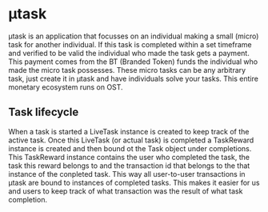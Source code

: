 # µtask

µtask is an application that focusses on an individual making a small (micro) task for another individual. If this task is completed within a set timeframe and verified to be valid the individual who made the task gets a payment. This payment comes from the BT (Branded Token) funds the individual who made the micro task possesses. These micro tasks can be any arbitrary task, just create it in µtask and have individuals solve your tasks. This entire monetary ecosystem runs on OST.

## Task lifecycle
When a task is started a LiveTask instance is created to keep track of the active task. Once this LiveTask (or actual task) is completed a TaskReward instance is created and then bound ot the Task object under completions. This TaskReward instance contains the user who completed the task, the task this reward belongs to and the transaction id that belongs to the that instance of the conpleted task. This way all user-to-user transactions in µtask are bound to instances of completed tasks. This makes it easier for us and users to keep track of what transaction was the result of what task completion.